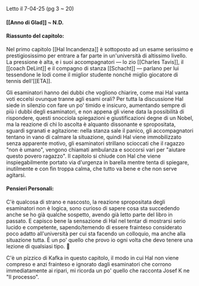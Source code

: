 Letto il 7-04-25 (pg 3 ~ 20)
#### [[Anno di Glad]] ~ N.D.
#### Riassunto del capitolo:
Nel primo capitolo [[Hal Incandenza]] è sottoposto ad un esame serissimo e prestigiosissimo per entrare a far parte in un'università di altissimo livello. La pressione è alta, e i suoi accompagnatori — lo zio [[Charles Tavis]], il [[coach DeLint]] e il compagno di stanza [[Schacht]] — parlano per lui tessendone le lodi come il miglior studente nonché miglio giocatore di tennis dell'[[ETA]].

Gli esaminatori hanno dei dubbi che vogliono chiarire, come mai Hal vanta voti eccelsi ovunque tranne agli esami orali? Per tutta la discussione Hal siede in silenzio con fare un po' timido e insicuro, aumentando sempre di più i dubbi degli esaminatori, e non appena gli viene data la possibilità di rispondere, questi snocciola spiegazioni e giustificazioni degne di un Nobel, ma la reazione di chi lo ascolta è alquanto dissonante e spropositata, sguardi sgranati e agitazione: nella stanza sale il panico, gli accompagnatori tentano in vano di calmare la situazione, quindi Hal viene immobilizzato senza apparente motivo, gli esaminatori strillano scioccati che il ragazzo "non è umano", vengono chiamati ambulanza e soccorsi vari per "aiutare questo povero ragazzo". Il capitolo si chiude con Hal che viene inspiegabilmente portato via d'urgenza in barella mentre tenta di spiegare, inutilmente e con fin troppa calma, che tutto va bene e che non serve agitarsi.

#### Pensieri Personali:
C'è qualcosa di strano e nascosto, la reazione spropositata degli esaminatori non è logica, sono curioso di sapere cosa sta succedendo anche se ho già qualche sospetto, avendo già letto parte del libro in passato.
E capisco bene la sensazione di Hal nel tentar di mostrarsi serio lucido e competente, sapendo/temendo di essere frainteso considerato poco adatto all'università per cui sta facendo un colloquio, ma anche alla situazione tutta. È un po' quello che provo io ogni volta che devo tenere una lezione di qualsiasi tipo. 😬

C'è un pizzico di Kafka in questo capitolo, il modo in cui Hal non viene compreso e anzi frainteso e ignorato dagli esaminatori che corrono immediatamente ai ripari, mi ricorda un po' quello che racconta Josef K ne "Il processo".
